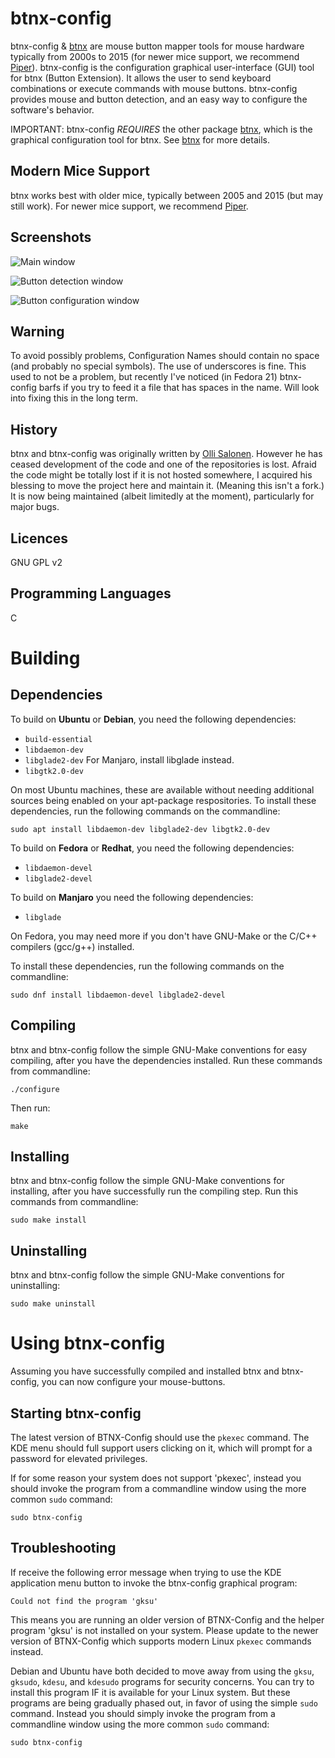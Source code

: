 btnx-config
===========

btnx-config & [btnx](https://github.com/cdobrich/btnx) are mouse button mapper tools for mouse hardware typically from 2000s to 2015 (for newer mice support, we recommend [Piper](https://github.com/libratbag/piper)). btnx-config is the configuration graphical user-interface (GUI) tool for btnx (Button Extension). It allows the user to send keyboard combinations or execute commands with mouse buttons. btnx-config provides mouse and button detection, and an easy way to configure the software's behavior.

IMPORTANT: btnx-config *REQUIRES* the other package [btnx](https://github.com/cdobrich/btnx), which is the graphical configuration tool for btnx. See [btnx](https://github.com/cdobrich/btnx) for more details.

Modern Mice Support
----
btnx works best with older mice, typically between 2005 and 2015 (but may still work). For newer mice support, we recommend [Piper](https://github.com/libratbag/piper).


Screenshots
----
![Main window](https://raw.githubusercontent.com/cdobrich/btnx-config/master/doc/images/btnx-config-main-window.png)

![Button detection window](https://raw.githubusercontent.com/cdobrich/btnx-config/master/doc/images/btnx-config-button-detection-window.png)

![Button configuration window](https://raw.githubusercontent.com/cdobrich/btnx-config/master/doc/images/btnx-config-button-configuration-window.png)

Warning
----
To avoid possibly problems, Configuration Names should contain no space (and probably no special symbols). The use of underscores is fine. This used to not be a problem, but recently I've noticed (in Fedora 21) btnx-config barfs if you try to feed it a file that has spaces in the name. Will look into fixing this in the long term.

History
----
btnx and btnx-config was originally written by [Olli Salonen](https://launchpad.net/~daou). However he has ceased development of the code and one of the repositories is lost. Afraid the code might be totally lost if it is not hosted somewhere, I acquired his blessing to move the project here and maintain it. (Meaning this isn't a fork.) It is now being maintained (albeit limitedly at the moment), particularly for major bugs.

Licences
----
GNU GPL v2

Programming Languages
----
C

Building
=======

## Dependencies

To build on **Ubuntu** or **Debian**, you need the following dependencies:

* `build-essential`
* `libdaemon-dev`
* `libglade2-dev` For Manjaro, install libglade instead.
* `libgtk2.0-dev`

On most Ubuntu machines, these are available without needing additional sources being enabled on your apt-package respositories. To install these dependencies, run the following commands on the commandline:

`sudo apt install libdaemon-dev libglade2-dev libgtk2.0-dev`

To build on **Fedora** or **Redhat**, you need the following dependencies:

* `libdaemon-devel`
* `libglade2-devel`

To build on **Manjaro** you need the following dependencies:

* `libglade`

On Fedora, you may need more if you don't have GNU-Make or the C/C++ compilers (gcc/g++) installed.

To install these dependencies, run the following commands on the commandline:

`sudo dnf install libdaemon-devel libglade2-devel `

## Compiling

btnx and btnx-config follow the simple GNU-Make conventions for easy compiling, after you have the dependencies installed. Run these commands from commandline:

  `./configure`

Then run:

  `make`

## Installing

btnx and btnx-config follow the simple GNU-Make conventions for installing, after you have successfully run the compiling step. Run this commands from commandline:

`sudo make install`

## Uninstalling

btnx and btnx-config follow the simple GNU-Make conventions for uninstalling:

`sudo make uninstall`

Using btnx-config
=======

Assuming you have successfully compiled and installed btnx and btnx-config, you can now configure your mouse-buttons.

## Starting btnx-config

The latest version of BTNX-Config should use the `pkexec` command. The KDE menu should full support users clicking on it, which will prompt for a password for elevated privileges.

If for some reason your system does not support 'pkexec', instead you should invoke the program from a commandline window using the more common `sudo` command:

`sudo btnx-config`

## Troubleshooting

If receive the following error message when trying to use the KDE application menu button to invoke the btnx-config graphical program:

`Could not find the program 'gksu'`

This means you are running an older version of BTNX-Config and the helper program 'gksu' is not installed on your system. Please update to the newer version of BTNX-Config which supports modern Linux `pkexec` commands instead.

Debian and Ubuntu have both decided to move away from using the `gksu`, `gksudo`, `kdesu`, and `kdesudo` programs for security concerns. You can try to install this program IF it is available for your Linux system. But these programs are being gradually phased out, in favor of using the simple `sudo` command. Instead you should simply invoke the program from a commandline window using the more common `sudo` command:

`sudo btnx-config`
